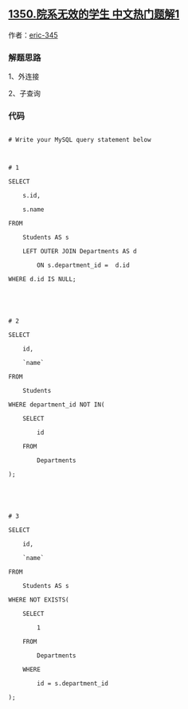 ## [1350.院系无效的学生 中文热门题解1](https://leetcode.cn/problems/students-with-invalid-departments/solutions/100000/1350-yuan-xi-wu-xiao-de-xue-sheng-by-eric-345)

作者：[eric-345](https://leetcode.cn/u/eric-345)

### 解题思路
1、外连接

2、子查询

### 代码

```mysql
# Write your MySQL query statement below

# 1
SELECT
	s.id,
	s.name
FROM
	Students AS s
	LEFT OUTER JOIN Departments AS d
		ON s.department_id =  d.id
WHERE d.id IS NULL;


# 2
SELECT
	id,
	`name`
FROM
	Students
WHERE department_id NOT IN(
	SELECT 
		id
	FROM
		Departments
);


# 3
SELECT
	id,
	`name`
FROM
	Students AS s
WHERE NOT EXISTS(
	SELECT
		1
	FROM
		Departments
	WHERE
		id = s.department_id
);


```